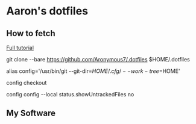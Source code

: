 # Aaron's dotfiles

## How to fetch

[Full tutorial](https://www.atlassian.com/git/tutorials/dotfiles)


git clone --bare https://github.com/Aronymous7/.dotfiles $HOME/.dotfiles

alias config='/usr/bin/git --git-dir=$HOME/.cfg/ --work-tree=$HOME'

config checkout

config config --local status.showUntrackedFiles no


## My Software
